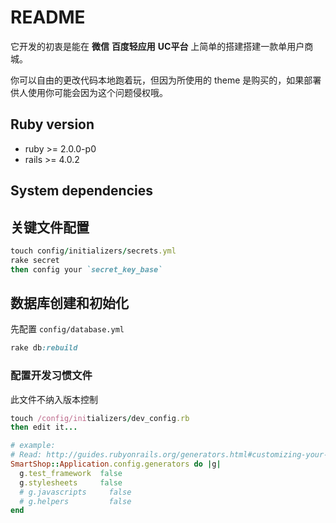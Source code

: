 # README

它开发的初衷是能在 **微信** **百度轻应用** **UC平台** 上简单的搭建搭建一款单用户商城。

你可以自由的更改代码本地跑着玩，但因为所使用的 theme 是购买的，如果部署供人使用你可能会因为这个问题侵权哦。

## Ruby version

* ruby >= 2.0.0-p0
* rails >= 4.0.2

## System dependencies

## 关键文件配置

```ruby
touch config/initializers/secrets.yml
rake secret
then config your `secret_key_base`
```
## 数据库创建和初始化

先配置 ```config/database.yml```

```ruby
rake db:rebuild
```
### 配置开发习惯文件

此文件不纳入版本控制

```ruby
touch /config/initializers/dev_config.rb
then edit it...

# example:
# Read: http://guides.rubyonrails.org/generators.html#customizing-your-workflow
SmartShop::Application.config.generators do |g|
  g.test_framework  false
  g.stylesheets     false
  # g.javascripts     false
  # g.helpers         false
end
```
